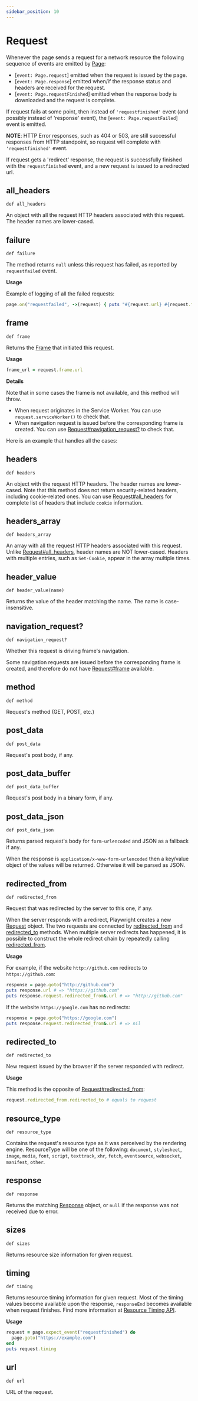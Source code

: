 ```yaml
---
sidebar_position: 10
---
```


# Request


Whenever the page sends a request for a network resource the following sequence of events are emitted by [Page](./page):
- [`event: Page.request`] emitted when the request is issued by the page.
- [`event: Page.response`] emitted when/if the response status and headers are received for the request.
- [`event: Page.requestFinished`] emitted when the response body is downloaded and the request is complete.

If request fails at some point, then instead of `'requestfinished'` event (and possibly instead of 'response' event),
the  [`event: Page.requestFailed`] event is emitted.

**NOTE**: HTTP Error responses, such as 404 or 503, are still successful responses from HTTP standpoint, so request will complete
with `'requestfinished'` event.

If request gets a 'redirect' response, the request is successfully finished with the `requestfinished` event, and a new
request is  issued to a redirected url.

## all_headers

```
def all_headers
```


An object with all the request HTTP headers associated with this request. The header names are lower-cased.

## failure

```
def failure
```


The method returns `null` unless this request has failed, as reported by `requestfailed` event.

**Usage**

Example of logging of all the failed requests:

```ruby
page.on("requestfailed", ->(request) { puts "#{request.url} #{request.failure}" })
```

## frame

```
def frame
```


Returns the [Frame](./frame) that initiated this request.

**Usage**

```ruby
frame_url = request.frame.url
```

**Details**

Note that in some cases the frame is not available, and this method will throw.
- When request originates in the Service Worker. You can use `request.serviceWorker()` to check that.
- When navigation request is issued before the corresponding frame is created. You can use [Request#navigation_request?](./request#navigation_request?) to check that.

Here is an example that handles all the cases:

## headers

```
def headers
```


An object with the request HTTP headers. The header names are lower-cased.
Note that this method does not return security-related headers, including cookie-related ones.
You can use [Request#all_headers](./request#all_headers) for complete list of headers that include `cookie` information.

## headers_array

```
def headers_array
```


An array with all the request HTTP headers associated with this request. Unlike [Request#all_headers](./request#all_headers), header names are NOT lower-cased.
Headers with multiple entries, such as `Set-Cookie`, appear in the array multiple times.

## header_value

```
def header_value(name)
```


Returns the value of the header matching the name. The name is case-insensitive.

## navigation_request?

```
def navigation_request?
```


Whether this request is driving frame's navigation.

Some navigation requests are issued before the corresponding frame is created, and therefore
do not have [Request#frame](./request#frame) available.

## method

```
def method
```


Request's method (GET, POST, etc.)

## post_data

```
def post_data
```


Request's post body, if any.

## post_data_buffer

```
def post_data_buffer
```


Request's post body in a binary form, if any.

## post_data_json

```
def post_data_json
```


Returns parsed request's body for `form-urlencoded` and JSON as a fallback if any.

When the response is `application/x-www-form-urlencoded` then a key/value object of the values will be returned.
Otherwise it will be parsed as JSON.

## redirected_from

```
def redirected_from
```


Request that was redirected by the server to this one, if any.

When the server responds with a redirect, Playwright creates a new [Request](./request) object. The two requests are connected by
[redirected_from](./request#redirected_from) and [redirected_to](./request#redirected_to) methods. When multiple server redirects has happened, it is possible to
construct the whole redirect chain by repeatedly calling [redirected_from](./request#redirected_from).

**Usage**

For example, if the website `http://github.com` redirects to `https://github.com`:

```ruby
response = page.goto("http://github.com")
puts response.url # => "https://github.com"
puts response.request.redirected_from&.url # => "http://github.com"
```

If the website `https://google.com` has no redirects:

```ruby
response = page.goto("https://google.com")
puts response.request.redirected_from&.url # => nil
```

## redirected_to

```
def redirected_to
```


New request issued by the browser if the server responded with redirect.

**Usage**

This method is the opposite of [Request#redirected_from](./request#redirected_from):

```ruby
request.redirected_from.redirected_to # equals to request
```

## resource_type

```
def resource_type
```


Contains the request's resource type as it was perceived by the rendering engine. ResourceType will be one of the
following: `document`, `stylesheet`, `image`, `media`, `font`, `script`, `texttrack`, `xhr`, `fetch`, `eventsource`,
`websocket`, `manifest`, `other`.

## response

```
def response
```


Returns the matching [Response](./response) object, or `null` if the response was not received due to error.

## sizes

```
def sizes
```


Returns resource size information for given request.

## timing

```
def timing
```


Returns resource timing information for given request. Most of the timing values become available upon the response,
`responseEnd` becomes available when request finishes. Find more information at
[Resource Timing API](https://developer.mozilla.org/en-US/docs/Web/API/PerformanceResourceTiming).

**Usage**

```ruby
request = page.expect_event("requestfinished") do
  page.goto("https://example.com")
end
puts request.timing
```

## url

```
def url
```


URL of the request.
